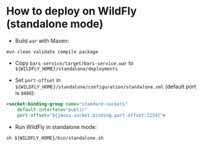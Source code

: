 # How to deploy on WildFly (standalone mode)

* Build `war` with Maven:

```shell
mvn clean validate compile package
```


* Copy `bars-service/target/bars-service.war` to `${WILDFLY_HOME}/standalone/deployments`


* Set `port-offset` in `${WILDFLY_HOME}/standalone/configuration/standalone.xml` (default port is `8080`):

```xml
<socket-binding-group name="standard-sockets"
    default-interface="public"
    port-offset="${jboss.socket.binding.port-offset:1234}">
```


* Run WildFly in standalone mode:

```shell
sh ${WILDFLY_HOME}/bin/standalone.sh
```